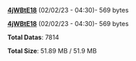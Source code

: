 [**4jWBtE18**](/data/4jWBtE18.txt) (02/02/23 - 04:30)- 569 bytes

[**4jWBtE18**](/data/4jWBtE18.txt) (02/02/23 - 04:30)- 569 bytes

**Total Datas**: 7814

**Total Size**: 51.89 MB / 51.9 MB